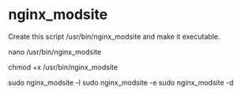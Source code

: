 # nginx_modsite

Create this script /usr/bin/nginx_modsite and make it executable.

nano /usr/bin/nginx_modsite

chmod +x /usr/bin/nginx_modsite

sudo nginx_modsite -l
sudo nginx_modsite -e
sudo nginx_modsite -d
